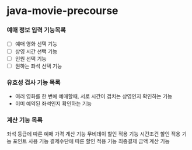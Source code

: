 # java-movie-precourse

### 예매 정보 입력 기능목록
- [ ] 예매 영화 선택 기능
- [ ] 상영 시간 선택 기능
- [ ] 인원 선택 기능
- [ ] 원하는 좌석 선택 기능

### 유효성 검사 기능 목록
- 여러 영화를 한 번에 예매할때, 서로 시간이 겹치는 상영인지 확인하는 기능
- 이미 예약된 좌석인지 확인하는 기능

### 계산 기능 목록
좌석 등급에 따른 예매 가격 계산 기능
무비데이 할인 적용 기능
시간조건 할인 적용 기능
포인트 사용 기능
결제수단에 따른 할인 적용 기능
최종결제 금액 계산 기능
